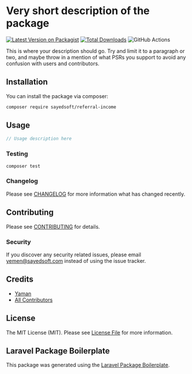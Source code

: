 # Very short description of the package

[![Latest Version on Packagist](https://img.shields.io/packagist/v/sayedsoft/referral-income.svg?style=flat-square)](https://packagist.org/packages/sayedsoft/referral-income)
[![Total Downloads](https://img.shields.io/packagist/dt/sayedsoft/referral-income.svg?style=flat-square)](https://packagist.org/packages/sayedsoft/referral-income)
![GitHub Actions](https://github.com/sayedsoft/referral-income/actions/workflows/main.yml/badge.svg)

This is where your description should go. Try and limit it to a paragraph or two, and maybe throw in a mention of what PSRs you support to avoid any confusion with users and contributors.

## Installation

You can install the package via composer:

```bash
composer require sayedsoft/referral-income
```

## Usage

```php
// Usage description here
```

### Testing

```bash
composer test
```

### Changelog

Please see [CHANGELOG](CHANGELOG.md) for more information what has changed recently.

## Contributing

Please see [CONTRIBUTING](CONTRIBUTING.md) for details.

### Security

If you discover any security related issues, please email yemen@sayedsoft.com instead of using the issue tracker.

## Credits

-   [Yaman](https://github.com/sayedsoft)
-   [All Contributors](../../contributors)

## License

The MIT License (MIT). Please see [License File](LICENSE.md) for more information.

## Laravel Package Boilerplate

This package was generated using the [Laravel Package Boilerplate](https://laravelpackageboilerplate.com).
